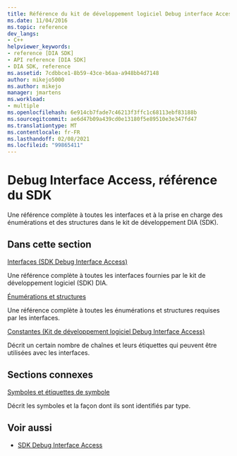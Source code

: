```yaml
---
title: Référence du kit de développement logiciel Debug interface Access | Microsoft Docs
ms.date: 11/04/2016
ms.topic: reference
dev_langs:
- C++
helpviewer_keywords:
- reference [DIA SDK]
- API reference [DIA SDK]
- DIA SDK, reference
ms.assetid: 7cdbbce1-8b59-43ce-b6aa-a948bb4d7148
author: mikejo5000
ms.author: mikejo
manager: jmartens
ms.workload:
- multiple
ms.openlocfilehash: 6e914cb7fade7c46213f3ffc1c68113ebf83188b
ms.sourcegitcommit: ae6d47b09a439cd0e13180f5e89510e3e347fd47
ms.translationtype: MT
ms.contentlocale: fr-FR
ms.lasthandoff: 02/08/2021
ms.locfileid: "99865411"
---
```

# <a name="debug-interface-access-sdk-reference"></a>Debug Interface Access, référence du SDK

Une référence complète à toutes les interfaces et à la prise en charge des énumérations et des structures dans le kit de développement DIA (SDK).

## <a name="in-this-section"></a>Dans cette section

[Interfaces (SDK Debug Interface Access)](../../debugger/debug-interface-access/interfaces-debug-interface-access-sdk.md)

Une référence complète à toutes les interfaces fournies par le kit de développement logiciel (SDK) DIA.

[Énumérations et structures](../../debugger/debug-interface-access/enumerations-and-structures.md)

Une référence complète à toutes les énumérations et structures requises par les interfaces.

[Constantes (Kit de développement logiciel Debug Interface Access)](../../debugger/debug-interface-access/constants-debug-interface-access-sdk.md)

Décrit un certain nombre de chaînes et leurs étiquettes qui peuvent être utilisées avec les interfaces.

## <a name="related-sections"></a>Sections connexes

[Symboles et étiquettes de symbole](../../debugger/debug-interface-access/symbols-and-symbol-tags.md)

Décrit les symboles et la façon dont ils sont identifiés par type.

## <a name="see-also"></a>Voir aussi

- [SDK Debug Interface Access](../../debugger/debug-interface-access/debug-interface-access-sdk.md)